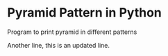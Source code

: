# Pyramid Pattern in Python

Program to print pyramid in different patterns

Another line, this is an updated line.
